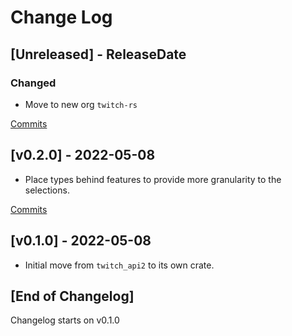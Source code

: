 # Change Log

<!-- next-header -->

## [Unreleased] - ReleaseDate

### Changed

* Move to new org `twitch-rs`

[Commits](https://github.com/twitch-rs/twitch_types/compare/v0.2.0...Unreleased)

## [v0.2.0] - 2022-05-08

* Place types behind features to provide more granularity to the selections.

[Commits](https://github.com/twitch-rs/twitch_types/compare/v0.1.0...v0.2.0)

## [v0.1.0] - 2022-05-08

* Initial move from `twitch_api2` to its own crate.

## [End of Changelog] 

Changelog starts on v0.1.0